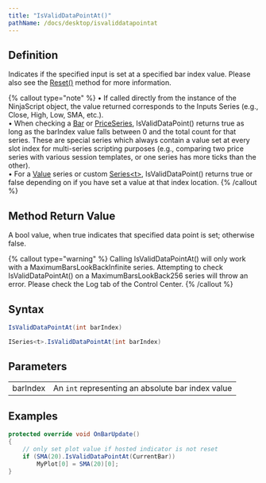 ```yaml
---
title: "IsValidDataPointAt()"
pathName: /docs/desktop/isvaliddatapointat
---
```


## Definition

Indicates if the specified input is set at a specified bar index value. Please also see the [Reset()](/docs/desktop/reset) method for more information.

{% callout type="note" %}
• If called directly from the instance of the NinjaScript object, the value returned corresponds to the Inputs Series (e.g., Close, High, Low, SMA, etc.).  
• When checking a [Bar](/docs/desktop/bars) or [PriceSeries](/docs/desktop/priceseries), IsValidDataPoint() returns true as long as the barIndex value falls between 0 and the total count for that series. These are special series which always contain a value set at every slot index for multi-series scripting purposes (e.g., comparing two price series with various session templates, or one series has more ticks than the other).  
• For a [Value](/docs/desktop/value) series or custom [Series&lt;t&gt;](/docs/desktop/seriest), IsValidDataPoint() returns true or false depending on if you have set a value at that index location.
{% /callout %}

## Method Return Value

A bool value, when true indicates that specified data point is set; otherwise false.

{% callout type="warning" %}
Calling IsValidDataPointAt() will only work with a MaximumBarsLookBackInfinite series. Attempting to check IsValidDataPointAt() on a MaximumBarsLookBack256 series will throw an error. Please check the Log tab of the Control Center.
{% /callout %}

## Syntax

```csharp
IsValidDataPointAt(int barIndex)

ISeries<t>.IsValidDataPointAt(int barIndex)
```

## Parameters

|  |  |
| --- | --- |
| barIndex | An `int` representing an absolute bar index value |

## Examples

```csharp
protected override void OnBarUpdate()
{
    // only set plot value if hosted indicator is not reset
    if (SMA(20).IsValidDataPointAt(CurrentBar))
        MyPlot[0] = SMA(20)[0];
}
```